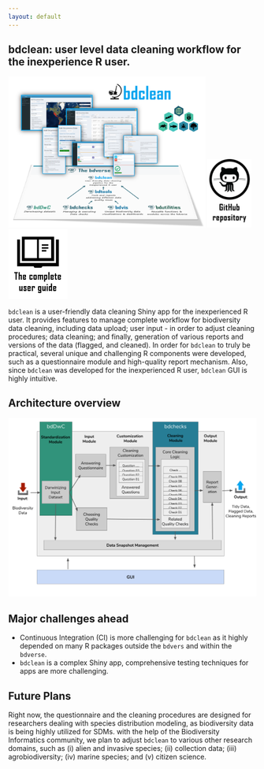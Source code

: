 ```yaml
---
layout: default
---
```

## bdclean: user level data cleaning workflow for the inexperience R user.

<img src="assets/images/bdclean_bdverse.png" alt="bdclean in the bdverse" width="400"/>
<a href="https://github.com/bd-R/bdclean" target="_blank"><img src="assets/images/github_repo.png" alt="bdclean GitHub repository" title= "Open bdclean repository" width="90"/></a>
   <a href="https://bd-r.github.io/bdclean-guide/" target="_blank"><img src="assets/images/user_guide.png" alt="bdclean user guide" title= "Open the complete user guide" width="120"/></a>


`bdclean` is a user-friendly data cleaning Shiny app for the inexperienced R user. It provides features to manage complete workflow for biodiversity data cleaning, including data upload; user input - in order to adjust cleaning procedures; data cleaning; and finally, generation of various reports and versions of the data (flagged, and cleaned).
In order for `bdclean` to truly be practical, several unique and challenging R components were developed, such as a questionnaire module and high-quality report mechanism. Also, since `bdclean` was developed for the inexperienced R user, `bdclean` GUI is highly intuitive.


## Architecture overview
![](assets/images/bdclean_architecture_overview.png)


## Major challenges ahead

* Continuous Integration (CI) is more challenging for `bdclean` as it highly depended on many R packages outside the `bdvers` and within the `bdverse`. 
* `bdclean` is a complex Shiny app, comprehensive testing techniques for apps are more challenging.


## Future Plans

Right now, the questionnaire and the cleaning procedures are  designed for researchers dealing with species distribution modeling, as biodiversity data is being highly utilized for SDMs. with the help of the Biodiversity Informatics community, we plan to adjust `bdclean` to various other research domains, such as (i) alien and invasive species; (ii) collection data; (iii) agrobiodiversity; (iv) marine species; and (v) citizen science.